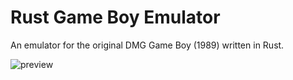 # Rust Game Boy Emulator

An emulator for the original DMG Game Boy (1989) written in Rust.

![preview](https://github.com/mmducasse/rust_gb_2/blob/master/assets/gifs/emu_gif.gif)
